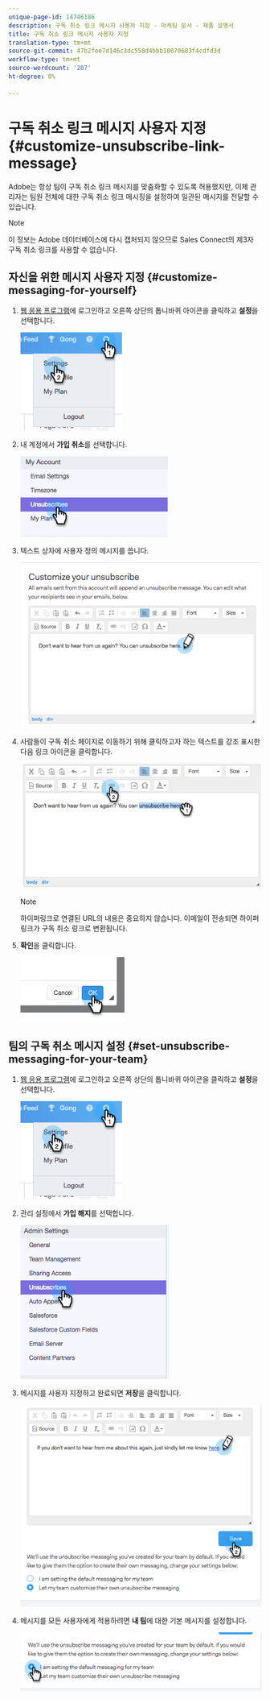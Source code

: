 ```yaml
---
unique-page-id: 14746186
description: 구독 취소 링크 메시지 사용자 지정 - 마케팅 문서 - 제품 설명서
title: 구독 취소 링크 메시지 사용자 지정
translation-type: tm+mt
source-git-commit: 47b2fee7d146c3dc558d4bbb10070683f4cdfd3d
workflow-type: tm+mt
source-wordcount: '207'
ht-degree: 0%

---
```



# 구독 취소 링크 메시지 사용자 지정 {#customize-unsubscribe-link-message}

Adobe는 항상 팀이 구독 취소 링크 메시지를 맞춤화할 수 있도록 허용했지만, 이제 관리자는 팀원 전체에 대한 구독 취소 링크 메시징을 설정하여 일관된 메시지를 전달할 수 있습니다.

>[!NOTE]
>
>이 정보는 Adobe 데이터베이스에 다시 캡처되지 않으므로 Sales Connect의 제3자 구독 취소 링크를 사용할 수 없습니다.

## 자신을 위한 메시지 사용자 지정 {#customize-messaging-for-yourself}

1. [웹 응용 프로그램](http://toutapp.com/login)에 로그인하고 오른쪽 상단의 톱니바퀴 아이콘을 클릭하고 **설정**&#x200B;을 선택합니다.

   ![](assets/one.png)

1. 내 계정에서 **가입 취소**&#x200B;를 선택합니다.

   ![](assets/two-1.png)

1. 텍스트 상자에 사용자 정의 메시지를 씁니다.

   ![](assets/three-1.png)

1. 사람들이 구독 취소 페이지로 이동하기 위해 클릭하고자 하는 텍스트를 강조 표시한 다음 링크 아이콘을 클릭합니다.

   ![](assets/four-1.png)

   >[!NOTE]
   >
   >하이퍼링크로 연결된 URL의 내용은 중요하지 않습니다. 이메일이 전송되면 하이퍼링크가 구독 취소 링크로 변환됩니다.

1. **확인**&#x200B;을 클릭합니다.

   ![](assets/five.png)

## 팀의 구독 취소 메시지 설정 {#set-unsubscribe-messaging-for-your-team}

1. [웹 응용 프로그램](http://toutapp.com/login)에 로그인하고 오른쪽 상단의 톱니바퀴 아이콘을 클릭하고 **설정**&#x200B;을 선택합니다.

   ![](assets/six.png)

1. 관리 설정에서 **가입 해지**&#x200B;를 선택합니다.

   ![](assets/eight.png)

1. 메시지를 사용자 지정하고 완료되면 **저장**&#x200B;을 클릭합니다.

   ![](assets/seven.png)

1. 메시지를 모든 사용자에게 적용하려면 **내 팀**&#x200B;에 대한 기본 메시지를 설정합니다.

   ![](assets/eleven.png)

